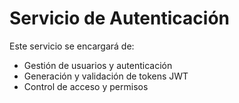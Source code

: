 # Servicio de Autenticación

Este servicio se encargará de:
- Gestión de usuarios y autenticación
- Generación y validación de tokens JWT
- Control de acceso y permisos